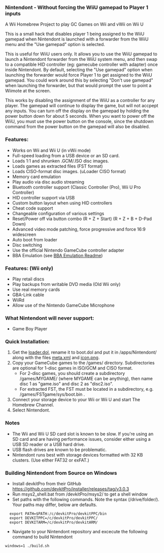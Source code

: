 ### Nintendont - Without forcing the WiiU gamepad to Player 1 inputs
A Wii Homebrew Project to play GC Games on Wii and vWii on Wii U

This is a small hack that disables player 1 being assigned to the WiiU gamepad when Nintendont is launched with a forwarder from the WiiU menu and the "Use gamepad" option is selected. 

This is useful for WiiU users only. It allows you to use the WiiU gamepad to launch a Nintendont forwarder from the WiiU system menu, and then swap to a compatible HID controller (eg: gamecube controller with adapter) once inside Nintendont. By default, selecting the "Use gamepad" option when launching the forwarder would force Player 1 to get assigned to the WiiU gamepad. You could work around this by selecting "Don't use gamepad" when launching the forwarder, but that would prompt the user to point a Wiimote at the screen.

This works by disabling the assignment of the WiiU as a controller for any player. The gamepad will continue to display the game, but will not accpept any inputs. You can turn off the display on the gamepad by holding the power button down for about 5 seconds. When you want to power off the WiiU, you must use the power button on the console, since the shutdown command from the power button on the gamepad will also be disabled.

### Features:
* Works on Wii and Wii U (in vWii mode)
* Full-speed loading from a USB device or an SD card.
* Loads 1:1 and shrunken .GCM/.ISO disc images.
* Loads games as extracted files (FST format)
* Loads CISO-format disc images. (uLoader CISO format)
* Memory card emulation
* Play audio via disc audio streaming
* Bluetooth controller support (Classic Controller (Pro), Wii U Pro Controller)
* HID controller support via USB
* Custom button layout when using HID controllers
* Cheat code support
* Changeable configuration of various settings
* Reset/Power off via button combo (R + Z + Start) (R + Z + B + D-Pad Down)
* Advanced video mode patching, force progressive and force 16:9 widescreen
* Auto boot from loader
* Disc switching
* Use the official Nintendo GameCube controller adapter
* BBA Emulation (see [BBA Emulation Readme](BBA_Readme.md))

### Features: (Wii only)
* Play retail discs
* Play backups from writable DVD media (Old Wii only)
* Use real memory cards
* GBA-Link cable
* WiiRd
* Allow use of the Nintendo GameCube Microphone

### What Nintendont will never support:
* Game Boy Player

### Quick Installation:
1. Get the [loader.dol](loader/loader.dol?raw=true), rename it to boot.dol and put it in /apps/Nintendont/ along with the files [meta.xml](nintendont/meta.xml?raw=true) and [icon.png](nintendont/icon.png?raw=true).
2. Copy your GameCube games to the /games/ directory. Subdirectories are optional for 1-disc games in ISO/GCM and CISO format.
   * For 2-disc games, you should create a subdirectory /games/MYGAME/ (where MYGAME can be anything), then name disc 1 as "game.iso" and disc 2 as "disc2.iso".
   * For extracted FST, the FST must be located in a subdirectory, e.g. /games/FSTgame/sys/boot.bin .
3. Connect your storage device to your Wii or Wii U and start The Homebrew Channel.
4. Select Nintendont.

### Notes
* The Wii and Wii U SD card slot is known to be slow. If you're using an SD card and are having performance issues, consider either using a USB SD reader or a USB hard drive.
* USB flash drives are known to be problematic.
* Nintendont runs best with storage devices formatted with 32 KB clusters. (Use either FAT32 or exFAT.)

### Building Nintendont from Source on Windows
* Install devkitPro from their GitHub https://github.com/devkitPro/installer/releases/tag/v3.0.3
* Run msys2_shell.bat from /devkitPro/msys2/ to get a shell window
* Set paths with the following commands. Note the syntax (/drive/folder/). Your paths may differ, below are defaults.
```
  export PATH=$PATH:/c/devkitPro/devkitPPC/bin
  export DEVKITPPC=/c/devkitPro/devkitPPC/
  export DEVKITARM=/c/devkitPro/devkitARM/
```  
* Navigate to your Nintendont repository and excecute the following command to build Nintendont

```windows=1 ./build.sh```

